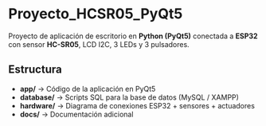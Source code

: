 # Proyecto_HCSR05_PyQt5

Proyecto de aplicación de escritorio en **Python (PyQt5)** conectada a **ESP32** con sensor **HC-SR05**, LCD I2C, 3 LEDs y 3 pulsadores.

## Estructura
- **app/** → Código de la aplicación en PyQt5
- **database/** → Scripts SQL para la base de datos (MySQL / XAMPP)
- **hardware/** → Diagrama de conexiones ESP32 + sensores + actuadores
- **docs/** → Documentación adicional

